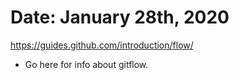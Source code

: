 # Date: January 28th, 2020

https://guides.github.com/introduction/flow/
  - Go here for info about gitflow. 


